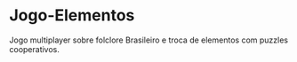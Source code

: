 # Jogo-Elementos
 Jogo multiplayer sobre folclore Brasileiro e troca de elementos com puzzles cooperativos.
